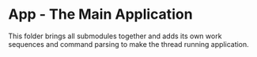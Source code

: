 # App - The Main Application
This folder brings all submodules together and adds its own
work sequences and command parsing to make the thread running application.